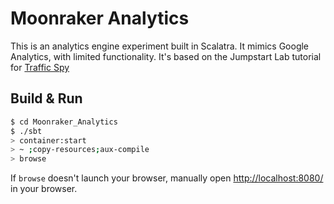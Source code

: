 # Moonraker Analytics #

This is an analytics engine experiment built in Scalatra. It mimics Google Analytics, with limited functionality. It's based on the Jumpstart Lab tutorial for [Traffic Spy](http://tutorials.jumpstartlab.com/projects/traffic_spy.html)

## Build & Run ##

```sh
$ cd Moonraker_Analytics
$ ./sbt
> container:start
> ~ ;copy-resources;aux-compile
> browse
```

If `browse` doesn't launch your browser, manually open [http://localhost:8080/](http://localhost:8080/) in your browser.
